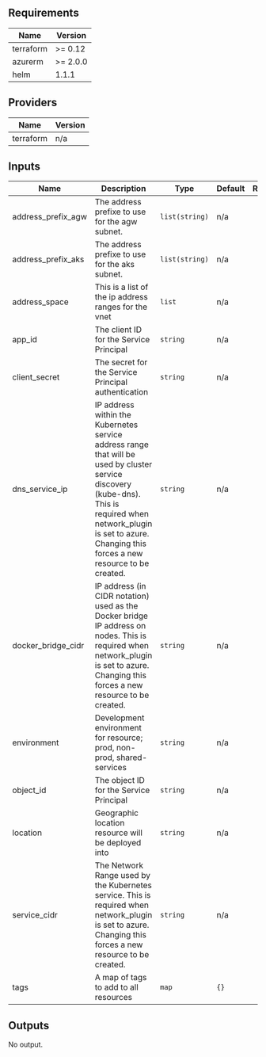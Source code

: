 ## Requirements

| Name | Version |
|------|---------|
| terraform | >= 0.12 |
| azurerm | >= 2.0.0 |
| helm | 1.1.1 |

## Providers

| Name | Version |
|------|---------|
| terraform | n/a |

## Inputs

| Name | Description | Type | Default | Required |
|------|-------------|------|---------|:--------:|
| address\_prefix\_agw | The address prefixe to use for the agw subnet. | `list(string)` | n/a | yes |
| address\_prefix\_aks | The address prefixe to use for the aks subnet. | `list(string)` | n/a | yes |
| address\_space | This is a list of the ip address ranges for the vnet | `list` | n/a | yes |
| app\_id | The client ID for the Service Principal | `string` | n/a | yes |
| client\_secret | The secret for the Service Principal authentication | `string` | n/a | yes |
| dns\_service\_ip | IP address within the Kubernetes service address range that will be used by cluster service discovery (kube-dns). This is required when network\_plugin is set to azure. Changing this forces a new resource to be created. | `string` | n/a | yes |
| docker\_bridge\_cidr | IP address (in CIDR notation) used as the Docker bridge IP address on nodes. This is required when network\_plugin is set to azure. Changing this forces a new resource to be created. | `string` | n/a | yes |
| environment | Development environment for resource; prod, non-prod, shared-services | `string` | n/a | yes |
| object\_id | The object ID for the Service Principal | `string` | n/a | yes |
| location | Geographic location resource will be deployed into | `string` | n/a | yes |
| service\_cidr | The Network Range used by the Kubernetes service. This is required when network\_plugin is set to azure. Changing this forces a new resource to be created. | `string` | n/a | yes |
| tags | A map of tags to add to all resources | `map` | `{}` | no |

## Outputs

No output.

